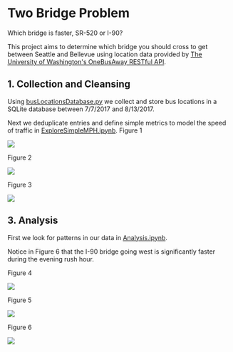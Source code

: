 # Two Bridge Problem

Which bridge is faster, SR-520 or I-90?

This project aims to determine which bridge you should cross to get between Seattle and Bellevue using location data provided by [The University of Washington's OneBusAway RESTful API](http://developer.onebusaway.org/modules/onebusaway-application-modules/1.1.14/api/where/index.html).

## 1. Collection and Cleansing
Using [busLocationsDatabase.py](https://github.com/JonathanERuhnke/BridgeTrafficAnalysis-OneBusAway/blob/master/busLocationsDatabase.py) we collect and store bus locations in a SQLite database between 7/7/2017 and 8/13/2017.

Next we deduplicate entries and define simple metrics to model the speed of traffic in [ExploreSimpleMPH.ipynb](https://github.com/JonathanERuhnke/BridgeTrafficAnalysis-OneBusAway/blob/master/ExploreSimpleMPH.ipynb).
Figure 1

<img src="https://github.com/JonathanERuhnke/BridgeTrafficAnalysis-OneBusAway/blob/master/images/fig4_2.png">

Figure 2

<img src="https://github.com/JonathanERuhnke/BridgeTrafficAnalysis-OneBusAway/blob/master/images/fig5_3.png">

Figure 3

<img src="https://github.com/JonathanERuhnke/BridgeTrafficAnalysis-OneBusAway/blob/master/images/fig6_4.png">

## 3. Analysis

First we look for patterns in our data in [Analysis.ipynb](https://github.com/JonathanERuhnke/BridgeTrafficAnalysis-OneBusAway/blob/master/Analysis.ipynb).

Notice in Figure 6 that the I-90 bridge going west is significantly faster during the evening rush hour.

Figure 4

<img src="https://github.com/JonathanERuhnke/BridgeTrafficAnalysis-OneBusAway/blob/master/images/analyze_fig1.png">

Figure 5

<img src="https://github.com/JonathanERuhnke/BridgeTrafficAnalysis-OneBusAway/blob/master/images/analyze_fig2.png">

Figure 6

<img src="https://github.com/JonathanERuhnke/BridgeTrafficAnalysis-OneBusAway/blob/master/images/analyze_fig3.png">
